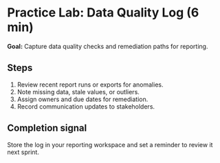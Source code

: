 # Practice Lab: Data Quality Log (6 min)

**Goal:** Capture data quality checks and remediation paths for reporting.

## Steps

1. Review recent report runs or exports for anomalies.
2. Note missing data, stale values, or outliers.
3. Assign owners and due dates for remediation.
4. Record communication updates to stakeholders.

## Completion signal

Store the log in your reporting workspace and set a reminder to review it next sprint.
